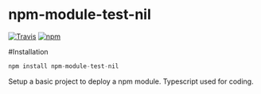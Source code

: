 # npm-module-test-nil

[![Travis](https://img.shields.io/travis/royNiladri/npm-module.svg?style=flat-square)](https://github.com/royNiladri/npm-module)
[![npm](https://img.shields.io/npm/v/npm-module-test-nil.svg?style=flat-square)](https://www.npmjs.com/package/npm-module-test-nil)

#Installation
```javascript
npm install npm-module-test-nil 
```

Setup a basic project to deploy a npm module. Typescript used for coding.
